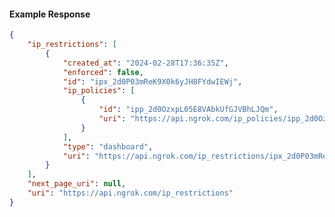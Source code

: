 <!-- Code generated for API Clients. DO NOT EDIT. -->

#### Example Response

```json
{
	"ip_restrictions": [
		{
			"created_at": "2024-02-28T17:36:35Z",
			"enforced": false,
			"id": "ipx_2d0P03mReK9X0k6yJH8FYdwIEWj",
			"ip_policies": [
				{
					"id": "ipp_2d0OzxpL05E8VAbkUfGJVBhLJQm",
					"uri": "https://api.ngrok.com/ip_policies/ipp_2d0OzxpL05E8VAbkUfGJVBhLJQm"
				}
			],
			"type": "dashboard",
			"uri": "https://api.ngrok.com/ip_restrictions/ipx_2d0P03mReK9X0k6yJH8FYdwIEWj"
		}
	],
	"next_page_uri": null,
	"uri": "https://api.ngrok.com/ip_restrictions"
}
```
